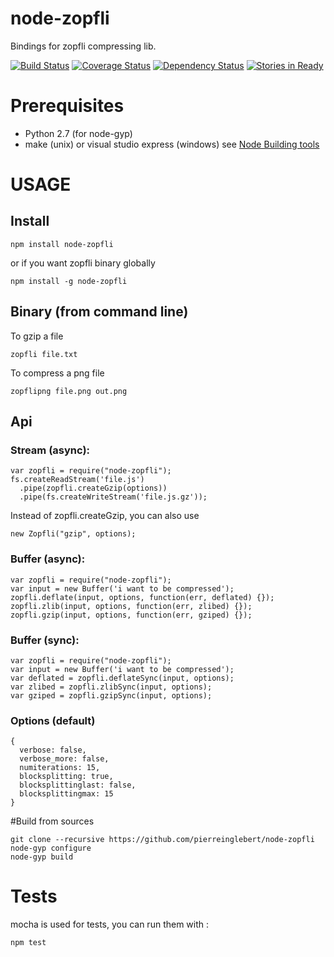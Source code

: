 node-zopfli
===========

Bindings for zopfli compressing lib.

[![Build Status](https://secure.travis-ci.org/pierreinglebert/node-zopfli.png)](http://travis-ci.org/pierreinglebert/node-zopfli)
[![Coverage Status](https://coveralls.io/repos/pierreinglebert/node-zopfli/badge.png?branch=master)](https://coveralls.io/r/pierreinglebert/node-zopfli?branch=master)
[![Dependency Status](https://gemnasium.com/pierreinglebert/node-zopfli.png)](https://gemnasium.com/pierreinglebert/node-zopfli)
[![Stories in Ready](https://badge.waffle.io/pierreinglebert/node-zopfli.png)](http://waffle.io/pierreinglebert/node-zopfli)

# Prerequisites

* Python 2.7 (for node-gyp)
* make (unix) or visual studio express (windows) see [Node Building tools](https://github.com/TooTallNate/node-gyp#installation)

# USAGE

## Install
    
    npm install node-zopfli

or if you want zopfli binary globally

    npm install -g node-zopfli

## Binary (from command line)
To gzip a file
    
    zopfli file.txt

To compress a png file
    
    zopflipng file.png out.png

## Api
### Stream (async):
    var zopfli = require("node-zopfli");
    fs.createReadStream('file.js')
      .pipe(zopfli.createGzip(options))
      .pipe(fs.createWriteStream('file.js.gz'));

Instead of zopfli.createGzip, you can also use

    new Zopfli("gzip", options);


### Buffer (async):
    var zopfli = require("node-zopfli");
    var input = new Buffer('i want to be compressed');
    zopfli.deflate(input, options, function(err, deflated) {});
    zopfli.zlib(input, options, function(err, zlibed) {});
    zopfli.gzip(input, options, function(err, gziped) {});

### Buffer (sync):
    var zopfli = require("node-zopfli");
    var input = new Buffer('i want to be compressed');
    var deflated = zopfli.deflateSync(input, options);
    var zlibed = zopfli.zlibSync(input, options);
    var gziped = zopfli.gzipSync(input, options);

### Options (default)
    {
      verbose: false,
      verbose_more: false,
      numiterations: 15,
      blocksplitting: true,
      blocksplittinglast: false,
      blocksplittingmax: 15
    }

#Build from sources

    git clone --recursive https://github.com/pierreinglebert/node-zopfli
    node-gyp configure
    node-gyp build

# Tests
mocha is used for tests, you can run them with :
    
    npm test
